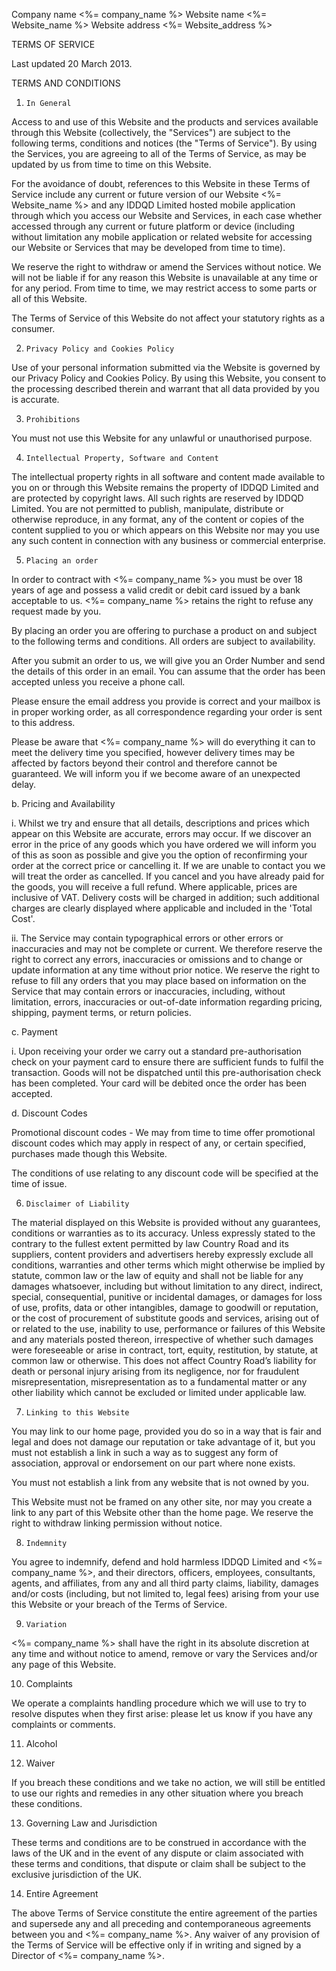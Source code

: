 Company name <%= company_name %>
Website name <%= Website_name %>
Website address <%= Website_address %>



TERMS OF SERVICE

Last updated 20 March 2013.

TERMS AND CONDITIONS

1.     In General

Access to and use of this Website and the products and services available through this Website (collectively, the "Services") are subject to the following terms, conditions and notices (the "Terms of Service"). By using the Services, you are agreeing to all of the Terms of Service, as may be updated by us from time to time on this Website.

For the avoidance of doubt, references to this Website in these Terms of Service include any current or future version of our Website <%= Website_name %> and any IDDQD Limited hosted mobile application through which you access our Website and Services, in each case whether accessed through any current or future platform or device (including without limitation any mobile application or related website for accessing our Website or Services that may be developed from time to time).

We reserve the right to withdraw or amend the Services without notice. We will not be liable if for any reason this Website is unavailable at any time or for any period. From time to time, we may restrict access to some parts or all of this Website.

The Terms of Service of this Website do not affect your statutory rights as a consumer.

2.     Privacy Policy and Cookies Policy

Use of your personal information submitted via the Website is governed by our Privacy Policy and Cookies Policy. By using this Website, you consent to the processing described therein and warrant that all data provided by you is accurate.

3.     Prohibitions

You must not use this Website for any unlawful or unauthorised purpose.

4.     Intellectual Property, Software and Content

The intellectual property rights in all software and content made available to you on or through this Website remains the property of IDDQD Limited and are protected by copyright laws. All such rights are reserved by IDDQD Limited. You are not permitted to publish, manipulate, distribute or otherwise reproduce, in any format, any of the content or copies of the content supplied to you or which appears on this Website nor may you use any such content in connection with any business or commercial enterprise.

5.     Placing an order

In order to contract with <%= company_name %> you must be over 18 years of age and possess a valid credit or debit card issued by a bank acceptable to us.  <%= company_name %> retains the right to refuse any request made by you.

By placing an order you are offering to purchase a product on and subject to the following terms and conditions. All orders are subject to availability.

After you submit an order to us, we will give you an Order Number and send the details of this order in an email. You can assume that the order has been accepted unless you receive a phone call.

Please ensure the email address you provide is correct and your mailbox is in proper working order, as all correspondence regarding your order is sent to this address.

Please be aware that <%= company_name %> will do everything it can to meet the delivery time you specified, however delivery times may be affected by factors beyond their control and therefore cannot be guaranteed. We will inform you if we become aware of an unexpected delay.

b.     Pricing and Availability

i.    Whilst we try and ensure that all details, descriptions and prices which appear on this Website are accurate, errors may occur. If we discover an error in the price of any goods which you have ordered we will inform you of this as soon as possible and give you the option of reconfirming your order at the correct price or cancelling it. If we are unable to contact you we will treat the order as cancelled. If you cancel and you have already paid for the goods, you will receive a full refund. Where applicable, prices are inclusive of VAT. Delivery costs will be charged in addition; such additional charges are clearly displayed where applicable and included in the 'Total Cost'.

ii.    The Service may contain typographical errors or other errors or inaccuracies and may not be complete or current. We therefore reserve the right to correct any errors, inaccuracies or omissions and to change or update information at any time without prior notice. We reserve the right to refuse to fill any orders that you may place based on information on the Service that may contain errors or inaccuracies, including, without limitation, errors, inaccuracies or out-of-date information regarding pricing, shipping, payment terms, or return policies.

c.      Payment

i.    Upon receiving your order we carry out a standard pre-authorisation check on your payment card to ensure there are sufficient funds to fulfil the transaction. Goods will not be dispatched until this pre-authorisation check has been completed. Your card will be debited once the order has been accepted.

d.     Discount Codes

Promotional discount codes - We may from time to time offer promotional discount codes which may apply in respect of any, or certain specified, purchases made though this Website.

The conditions of use relating to any discount code will be specified at the time of issue.

6.     Disclaimer of Liability

The material displayed on this Website is provided without any guarantees, conditions or warranties as to its accuracy. Unless expressly stated to the contrary to the fullest extent permitted by law Country Road and its suppliers, content providers and advertisers hereby expressly exclude all conditions, warranties and other terms which might otherwise be implied by statute, common law or the law of equity and shall not be liable for any damages whatsoever, including but without limitation to any direct, indirect, special, consequential, punitive or incidental damages, or damages for loss of use, profits, data or other intangibles, damage to goodwill or reputation, or the cost of procurement of substitute goods and services, arising out of or related to the use, inability to use, performance or failures of this Website and any materials posted thereon, irrespective of whether such damages were foreseeable or arise in contract, tort, equity, restitution, by statute, at common law or otherwise.  This does not affect Country Road’s liability for death or personal injury arising from its negligence, nor for fraudulent misrepresentation, misrepresentation as to a fundamental matter or any other liability which cannot be excluded or limited under applicable law.

7.     Linking to this Website

You may link to our home page, provided you do so in a way that is fair and legal and does not damage our reputation or take advantage of it, but you must not establish a link in such a way as to suggest any form of association, approval or endorsement on our part where none exists.

You must not establish a link from any website that is not owned by you.

This Website must not be framed on any other site, nor may you create a link to any part of this Website other than the home page. We reserve the right to withdraw linking permission without notice.

8.     Indemnity

You agree to indemnify, defend and hold harmless IDDQD Limited and <%= company_name %>, and their directors, officers, employees, consultants, agents, and affiliates, from any and all third party claims, liability, damages and/or costs (including, but not limited to, legal fees) arising from your use this Website or your breach of the Terms of Service.

9.     Variation

<%= company_name %> shall have the right in its absolute discretion at any time and without notice to amend, remove or vary the Services and/or any page of this Website.

10.   Complaints

We operate a complaints handling procedure which we will use to try to resolve disputes when they first arise: please let us know if you have any complaints or comments.

11. Alcohol



12.   Waiver

If you breach these conditions and we take no action, we will still be entitled to use our rights and remedies in any other situation where you breach these conditions.

13.   Governing Law and Jurisdiction

These terms and conditions are to be construed in accordance with the laws of the UK and in the event of any dispute or claim associated with these terms and conditions, that dispute or claim shall be subject to the exclusive jurisdiction of the UK.

14.   Entire Agreement

The above Terms of Service constitute the entire agreement of the parties and supersede any and all preceding and contemporaneous agreements between you and <%= company_name %>. Any waiver of any provision of the Terms of Service will be effective only if in writing and signed by a Director of <%= company_name %>.  